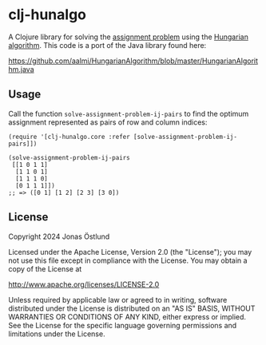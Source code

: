 # clj-hunalgo

A Clojure library for solving the [assignment problem](https://en.wikipedia.org/wiki/Assignment_problem) using the [Hungarian algorithm](https://en.wikipedia.org/wiki/Hungarian_algorithm). This code is a port of the Java library found here:

https://github.com/aalmi/HungarianAlgorithm/blob/master/HungarianAlgorithm.java

## Usage

Call the function `solve-assignment-problem-ij-pairs` to find the optimum assignment represented as pairs of row and column indices:

```
(require '[clj-hunalgo.core :refer [solve-assignment-problem-ij-pairs]])

(solve-assignment-problem-ij-pairs
 [[1 0 1 1]
  [1 1 0 1]
  [1 1 1 0]
  [0 1 1 1]])
;; => ([0 1] [1 2] [2 3] [3 0])
```

## License

Copyright 2024 Jonas Östlund

Licensed under the Apache License, Version 2.0 (the "License");
you may not use this file except in compliance with the License.
You may obtain a copy of the License at

  http://www.apache.org/licenses/LICENSE-2.0

Unless required by applicable law or agreed to in writing, software
distributed under the License is distributed on an "AS IS" BASIS,
WITHOUT WARRANTIES OR CONDITIONS OF ANY KIND, either express or implied.
See the License for the specific language governing permissions and
limitations under the License.
